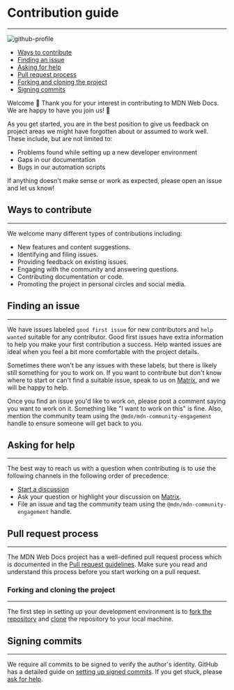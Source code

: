 # Contribution guide
--------------------------------------------------------------------------------------------------------------------------------------------
![github-profile](https://user-images.githubusercontent.com/10350960/166113119-629295f6-c282-42c9-9379-af2de5ad4338.png)

- [Ways to contribute](#ways-to-contribute)
- [Finding an issue](#finding-an-issue)
- [Asking for help](#asking-for-help)
- [Pull request process](#pull-request-process)
- [Forking and cloning the project](#forking-and-cloning-the-project)
- [Signing commits](#signing-commits)


Welcome 👋 Thank you for your interest in contributing to MDN Web Docs. We are happy to have you join us! 💖

As you get started, you are in the best position to give us feedback on project areas we might have forgotten about or assumed to work well.
These include, but are not limited to:

- Problems found while setting up a new developer environment
- Gaps in our documentation
- Bugs in our automation scripts

If anything doesn't make sense or work as expected, please open an issue and let us know!

## Ways to contribute
--------------------------------------------------------------------------------------------------------------------------------------------
We welcome many different types of contributions including:

- New features and content suggestions.
- Identifying and filing issues.
- Providing feedback on existing issues.
- Engaging with the community and answering questions.
- Contributing documentation or code.
- Promoting the project in personal circles and social media.

## Finding an issue
---------------------------------------------------------------------------------------------------------------------------------------------
We have issues labeled `good first issue` for new contributors and `help wanted` suitable for any contributor.
Good first issues have extra information to help you make your first contribution a success.
Help wanted issues are ideal when you feel a bit more comfortable with the project details.

Sometimes there won't be any issues with these labels, but there is likely still something for you to work on.
If you want to contribute but don't know where to start or can't find a suitable issue, speak to us on [Matrix](https://matrix.to/#/#mdn:mozilla.org), and we will be happy to help.

Once you find an issue you'd like to work on, please post a comment saying you want to work on it.
Something like "I want to work on this" is fine.
Also, mention the community team using the `@mdn/mdn-community-engagement` handle to ensure someone will get back to you.

## Asking for help
--------------------------------------------------------------------------------------------------------------------------------------------
The best way to reach us with a question when contributing is to use the following channels in the following order of precedence:

- [Start a discussion](https://github.com/orgs/mdn/discussions)
- Ask your question or highlight your discussion on [Matrix](https://matrix.to/#/#mdn:mozilla.org).
- File an issue and tag the community team using the `@mdn/mdn-community-engagement` handle.

## Pull request process
--------------------------------------------------------------------------------------------------------------------------------------------
The MDN Web Docs project has a well-defined pull request process which is documented in the [Pull request guidelines](https://developer.mozilla.org/en-US/docs/MDN/Community/Pull_requests).
Make sure you read and understand this process before you start working on a pull request.

### Forking and cloning the project
--------------------------------------------------------------------------------------------------------------------------------------------
The first step in setting up your development environment is to [fork the repository](https://docs.github.com/en/get-started/quickstart/fork-a-repo) and [clone](https://docs.github.com/en/get-started/quickstart/fork-a-repo#cloning-your-forked-repository) the repository to your local machine.

## Signing commits
--------------------------------------------------------------------------------------------------------------------------------------------
We require all commits to be signed to verify the author's identity.
GitHub has a detailed guide on [setting up signed commits](https://docs.github.com/en/authentication/managing-commit-signature-verification/signing-commits).
If you get stuck, please [ask for help](#asking-for-help).
